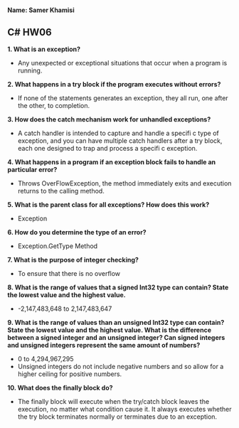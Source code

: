 #### Name: Samer Khamisi

## C# HW06

**1. What is an exception?**

* Any unexpected or exceptional situations that occur when a program is running.

**2. What happens in a try block if the program executes without errors?**

* If none of the statements generates an exception, they all run, one after the other, to completion.

**3. How does the catch mechanism work for unhandled exceptions?**

* A catch handler is intended to capture and handle a specifi c type of exception, and you can have multiple 
catch handlers after a try block, each one designed to trap and process a specifi c exception.

**4. What happens in a program if an exception block fails to handle an particular error?**

* Throws OverFlowException, the method immediately exits and execution returns to the calling method.

**5. What is the parent class for all exceptions? How does this work?**

* Exception

**6. How do you determine the type of an error?**

* Exception.GetType Method

**7. What is the purpose of integer checking?**

* To ensure that there is no overflow 

**8. What is the range of values that a signed Int32 type can contain? State the lowest value and the
highest value.**

* -2,147,483,648 to 2,147,483,647

**9. What is the range of values than an unsigned Int32 type can contain? State the lowest value and the
highest value. What is the difference between a signed integer and an unsigned integer? Can signed
integers and unsigned integers represent the same amount of numbers?**

* 0 to 4,294,967,295
* Unsigned integers do not include negative numbers and so allow for a higher ceiling for positive numbers. 

**10. What does the finally block do?**

* The finally block will execute when the try/catch block leaves the execution, no matter what condition cause it. 
It always executes whether the try block terminates normally or terminates due to an exception.